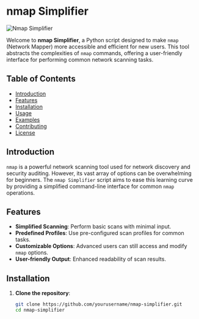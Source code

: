 # nmap Simplifier

![Nmap Simplifier](https://img.shields.io/badge/nmap-Simplifier-brightgreen.svg)

Welcome to **nmap Simplifier**, a Python script designed to make `nmap` (Network Mapper) more accessible and efficient for new users. This tool abstracts the complexities of `nmap` commands, offering a user-friendly interface for performing common network scanning tasks.

## Table of Contents

- [Introduction](#introduction)
- [Features](#features)
- [Installation](#installation)
- [Usage](#usage)
- [Examples](#examples)
- [Contributing](#contributing)
- [License](#license)

## Introduction

`nmap` is a powerful network scanning tool used for network discovery and security auditing. However, its vast array of options can be overwhelming for beginners. The `nmap Simplifier` script aims to ease this learning curve by providing a simplified command-line interface for common `nmap` operations.

## Features

- **Simplified Scanning**: Perform basic scans with minimal input.
- **Predefined Profiles**: Use pre-configured scan profiles for common tasks.
- **Customizable Options**: Advanced users can still access and modify `nmap` options.
- **User-friendly Output**: Enhanced readability of scan results.

## Installation

1. **Clone the repository**:
   ```bash
   git clone https://github.com/yourusername/nmap-simplifier.git
   cd nmap-simplifier
